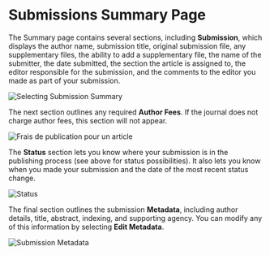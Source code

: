 # Submissions Summary Page

The Summary page contains several sections, including **Submission**, which displays the author name, submission title, original submission file, any supplementary files, the ability to add a supplementary file, the name of the submitter, the date submitted, the section the article is assigned to, the editor responsible for the submission, and the comments to the editor you made as part of your submission.

![Selecting Submission Summary](images/chapter6/author_review_3rev.png)

The next section outlines any required **Author Fees**. If the journal does not charge author fees, this section will not appear.

![Frais de publication pour un article](images/chapter6/author_review_4rev.png)

The **Status** section lets you know where your submission is in the publishing process (see above for status possibilities). It also lets you know when you made your submission and the date of the most recent status change.

![Status](images/chapter6/author_review_5rev.png)

The final section outlines the submission **Metadata**, including author details, title, abstract, indexing, and supporting agency. You can modify any of this information by selecting **Edit Metadata**.

![Submission Metadata](images/chapter6/author_review_6rev.png)
